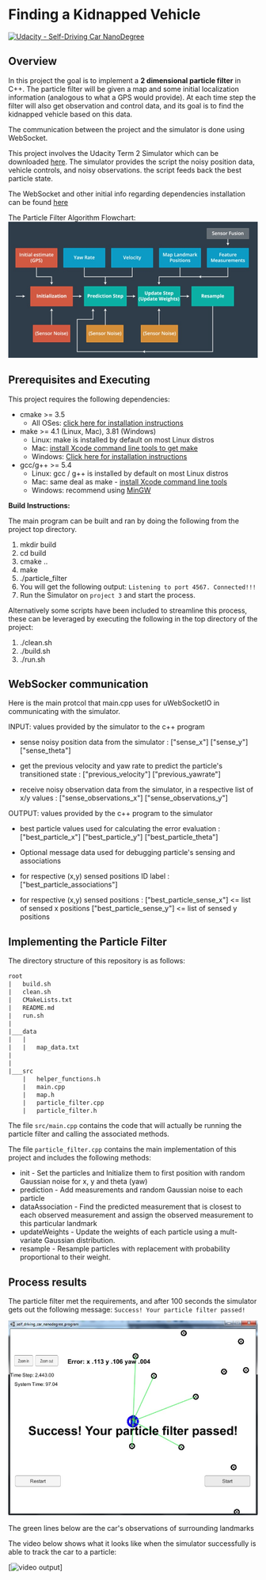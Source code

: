 # Finding a Kidnapped Vehicle

[![Udacity - Self-Driving Car NanoDegree](https://s3.amazonaws.com/udacity-sdc/github/shield-carnd.svg)](http://www.udacity.com/drive)

Overview
---

In this project the goal is to implement a **2 dimensional particle filter** in C++. The particle filter will be given a map and some initial localization information (analogous to what a GPS would provide). At each time step the filter will also get observation and control data, and its goal is to find the kidnapped vehicle based on this data.

The communication between the project and the simulator is done using WebSocket.

This project involves the Udacity Term 2 Simulator which can be downloaded [here](https://github.com/udacity/self-driving-car-sim/releases). The simulator provides the script the noisy position data, vehicle controls, and noisy observations. the script feeds back the best particle state.

The WebSocket and other initial info regarding dependencies  installation can be found  [here](https://github.com/udacity/CarND-Kidnapped-Vehicle-Project)

The Particle Filter Algorithm Flowchart:
![]( https://github.com/shmulik-willinger/kidnapped_vehicle/blob/master/readme_img/Particle_Flowchart.jpg?raw=true)

Prerequisites and Executing
---

This project requires the following dependencies:

* cmake >= 3.5
  * All OSes: [click here for installation instructions](https://cmake.org/install/)
* make >= 4.1 (Linux, Mac), 3.81 (Windows)
  * Linux: make is installed by default on most Linux distros
  * Mac: [install Xcode command line tools to get make](https://developer.apple.com/xcode/features/)
  * Windows: [Click here for installation instructions](http://gnuwin32.sourceforge.net/packages/make.htm)
* gcc/g++ >= 5.4
  * Linux: gcc / g++ is installed by default on most Linux distros
  * Mac: same deal as make - [install Xcode command line tools](https://developer.apple.com/xcode/features/)
  * Windows: recommend using [MinGW](http://www.mingw.org/)

**Build Instructions:**

The main program can be built and ran by doing the following from the project top directory.

1. mkdir build
2. cd build
3. cmake ..
4. make
5. ./particle_filter
6. You will get the following output:
 `Listening to port 4567. Connected!!! `
7. Run the Simulator on `project 3` and start the process.

Alternatively some scripts have been included to streamline this process, these can be leveraged by executing the following in the top directory of the project:

1. ./clean.sh
2. ./build.sh
3. ./run.sh

WebSocker communication
---

Here is the main protcol that main.cpp uses for uWebSocketIO in communicating with the simulator.

INPUT: values provided by the simulator to the c++ program

* sense noisy position data from the simulator :
["sense_x"]
["sense_y"]
["sense_theta"]

* get the previous velocity and yaw rate to predict the particle's transitioned state :
["previous_velocity"]
["previous_yawrate"]

* receive noisy observation data from the simulator, in a respective list of x/y values :
["sense_observations_x"]
["sense_observations_y"]

OUTPUT: values provided by the c++ program to the simulator

* best particle values used for calculating the error evaluation :
["best_particle_x"]
["best_particle_y"]
["best_particle_theta"]

* Optional message data used for debugging particle's sensing and associations

* for respective (x,y) sensed positions ID label :
["best_particle_associations"]

* for respective (x,y) sensed positions :
["best_particle_sense_x"] <= list of sensed x positions
["best_particle_sense_y"] <= list of sensed y positions


Implementing the Particle Filter
---

The directory structure of this repository is as follows:

```
root
|   build.sh
|   clean.sh
|   CMakeLists.txt
|   README.md
|   run.sh
|
|___data
|   |   
|   |   map_data.txt
|   
|   
|___src
    |   helper_functions.h
    |   main.cpp
    |   map.h
    |   particle_filter.cpp
    |   particle_filter.h
```

The file `src/main.cpp` contains the code that will actually be running the particle filter and calling the associated methods.

The file `particle_filter.cpp` contains the main implementation of this project and includes the following methods:
* init - Set the particles and Initialize them to first position with random Gaussian noise for x, y and theta (yaw)
* prediction - Add measurements and random Gaussian noise to each particle
* dataAssociation - Find the predicted measurement that is closest to each observed measurement and assign the observed measurement to this particular landmark
* updateWeights - Update the weights of each particle using a mult-variate Gaussian distribution.
* resample - Resample particles with replacement with probability proportional to their weight.

Process results
---
The particle filter met the requirements, and after 100 seconds the simulator gets out the following message: `Success! Your particle filter passed!`

![]( https://github.com/shmulik-willinger/kidnapped_vehicle/blob/master/readme_img/simulator_success.jpg?raw=true)

The green lines below are the car's observations of surrounding landmarks

The video below shows what it looks like when the simulator successfully is able to track the car to a particle:

[![video output](https://github.com/shmulik-willinger/kidnapped_vehicle/blob/master/readme_img/particle_simulator.gif)]
